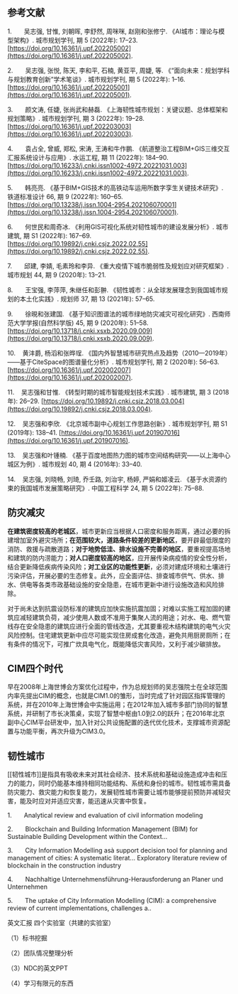 ## 参考文献

1.       吴志强, 甘惟, 刘朝晖, 李舒然, 周咪咪, 赵刚和张修宁. 《AI城市：理论与模型架构》. 城市规划学刊, 期 5 (2022年): 17–23. [https://doi.org/10.16361/j.upf.202205002](https://doi.org/10.16361/j.upf.202205002).

2.       吴志强, 张悦, 陈天, 李和平, 石楠, 黄亚平, 周婕, 等. 《“面向未来：规划学科与规划教育创新”学术笔谈》. 城市规划学刊, 期 5 (2022年): 1–16. [https://doi.org/10.16361/j.upf.202205001](https://doi.org/10.16361/j.upf.202205001).

3.       颜文涛, 任婕, 张尚武和赫磊. 《上海韧性城市规划：关键议题、总体框架和规划策略》. 城市规划学刊, 期 3 (2022年): 19–28. [https://doi.org/10.16361/j.upf.202203003](https://doi.org/10.16361/j.upf.202203003).

4.       袁占全, 曾威, 郑松, 宋涛, 王涛和牛作鹏. 《航道整治工程BIM+GIS三维交互汇报系统设计与应用》. 水运工程, 期 11 (2022年): 184–90. [https://doi.org/10.16233/j.cnki.issn1002-4972.20221031.003](https://doi.org/10.16233/j.cnki.issn1002-4972.20221031.003).

5.       韩亮亮. 《基于BIM+GIS技术的高铁动车运用所数字孪生关键技术研究》. 铁道标准设计 66, 期 9 (2022年): 160–65. [https://doi.org/10.13238/j.issn.1004-2954.202106070001](https://doi.org/10.13238/j.issn.1004-2954.202106070001).

6.       何世民和周奇冰. 《利用GIS可视化系统对韧性城市的建设发展分析》. 城市建筑, 期 S1 (2022年): 167–69. [https://doi.org/10.19892/j.cnki.csjz.2022.02.55](https://doi.org/10.19892/j.cnki.csjz.2022.02.55).

7.       邱建, 李婧, 毛素玲和李异. 《重大疫情下城市脆弱性及规划应对研究框架》. 城市规划 44, 期 9 (2020年): 13–21.

8.       王宝强, 李萍萍, 朱继任和彭翀. 《韧性城市：从全球发展理念到我国城市规划的本土化实践》. 规划师 37, 期 13 (2021年): 57–65.

9.       徐晛和张建国. 《基于知识图谱法的城市绿地防灾减灾可视化研究》. 西南师范大学学报(自然科学版) 45, 期 9 (2020年): 51–58. [https://doi.org/10.13718/j.cnki.xsxb.2020.09.009](https://doi.org/10.13718/j.cnki.xsxb.2020.09.009).

10.    黄沣爵, 杨滔和张晔珵. 《国内外智慧城市研究热点及趋势（2010—2019年）——基于CiteSpace的图谱量化分析》. 城市规划学刊, 期 2 (2020年): 56–63. [https://doi.org/10.16361/j.upf.202002007](https://doi.org/10.16361/j.upf.202002007).

11.    吴志强和甘惟. 《转型时期的城市智能规划技术实践》. 城市建筑, 期 3 (2018年): 26–29. [https://doi.org/10.19892/j.cnki.csjz.2018.03.004](https://doi.org/10.19892/j.cnki.csjz.2018.03.004).

12.    吴志强和李欣. 《北京城市副中心规划工作思路创新》. 城市规划学刊, 期 S1 (2019年): 138–41. [https://doi.org/10.16361/j.upf.201907016](https://doi.org/10.16361/j.upf.201907016).

13.    吴志强和叶锺楠. 《基于百度地图热力图的城市空间结构研究——以上海中心城区为例》. 城市规划 40, 期 4 (2016年): 33–40.

14.    吴志强, 刘晓畅, 刘琦, 乔壬路, 刘治宇, 杨婷, 严娟和姬凌云. 《基于水资源约束的我国城市发展策略研究》. 中国工程科学 24, 期 5 (2022年): 75–88.

## 防灾减灾

**在建筑密度较高的老城区**，城市更新应当根据人口密度和服务距离，通过必要的拆建增加室外避灾场所；**在范围较大，道路条件较差的更新地区**，要开辟最低限度的消防、救援与疏散道路；**对于地势低洼、排水设施不完善的地区**，要重视提高场地和建筑的防内涝能力；**对人口密度较高的地区**，应开展传染病疫情的安全性分析，结合更新降低疾病传染风险；**对工业区的功能性更新**，必须对建成环境和土壤进行污染评估，开展必要的生态修复。此外，应全面评估、排查城市供气、供水、排水、供电等各类市政基础设施的安全隐患，在城市更新中进行设施改造和风险排除。

对于尚未达到抗震设防标准的建筑应加快实施抗震加固；对难以实施工程加固的建筑应减轻建筑负荷，减少使用人数或不准用于集聚人流的用途；对水、电、燃气管线存在安全隐患的建筑应进行全面的管线改造，尤其要重视木结构建筑的电气火灾风险控制。住宅建筑更新中应尽可能实现住房成套化改造，避免共用厨房厕所；在有条件的情况下，可推广炊具电气化，既能降低灾害风险，又利于减少碳排放。

## CIM四个时代

早在2008年上海世博会方案优化过程中，作为总规划师的吴志强院士在全球范围内率先提出CIM的概念，也就是CIM1.0的雏形，当时完成了针对园区指挥管理的系统，并在2010年上海世博会中实施运用；在2012年加入城市多部门协同的智慧系统，并研制了市长决策桌，实现了智慧中枢由1.0到2.0的跃升；在2016年北京副中心CIM平台研发中，加入针对公共设施配置的迭代优化技术，支撑城市资源配置与功能平衡，再次升级为CIM3.0。

## 韧性城市

[[韧性城市]]是指具有吸收未来对其社会经济、技术系统和基础设施造成冲击和压力的能力，同时仍能基本维持相同功能结构、系统和身份的城市。韧性城市需具备防灾能力、救灾能力和恢复能力，发展韧性城市需要让城市能够提前预防并减轻灾害，能及时应对并适应灾害，能迅速从灾害中恢复。

1.       Analytical review and evaluation of civil information modeling

2.       Blockchain and Building Information Management (BIM) for Sustainable Building Development within the Context...

3.       City Information Modelling asà support decision tool for planning and management of cities: A systematic literat... Exploratory literature review of blockchain in the construction industry

4.       Nachhaltige Unternehmensführung-Herausforderung an Planer und Unternehmen

5.       The uptake of City Information Modelling (CIM): a comprehensive review of current implementations, challenges a..

英文汇报
四个实验室（共建的实验室）

（1）标书挖掘

（2）团队情况整理分析

（3）NDC的英文PPT

（4）学习有限元的东西
